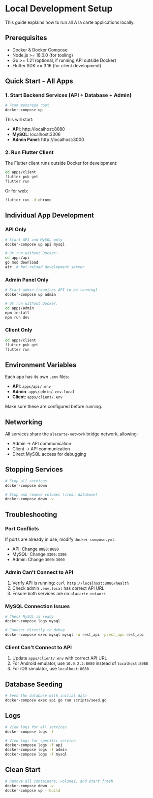 # Local Development Setup

This guide explains how to run all A la carte applications locally.

## Prerequisites

- Docker & Docker Compose
- Node.js >= 18.0.0 (for tooling)
- Go >= 1.21 (optional, if running API outside Docker)
- Flutter SDK >= 3.16 (for client development)

## Quick Start - All Apps

### 1. Start Backend Services (API + Database + Admin)

```bash
# From monorepo root
docker-compose up
```

This will start:
- **API**: http://localhost:8080
- **MySQL**: localhost:3306
- **Admin Panel**: http://localhost:3000

### 2. Run Flutter Client

The Flutter client runs outside Docker for development:

```bash
cd apps/client
flutter pub get
flutter run
```

Or for web:
```bash
flutter run -d chrome
```

## Individual App Development

### API Only

```bash
# Start API and MySQL only
docker-compose up api mysql

# Or run without Docker:
cd apps/api
go mod download
air  # hot-reload development server
```

### Admin Panel Only

```bash
# Start admin (requires API to be running)
docker-compose up admin

# Or run without Docker:
cd apps/admin
npm install
npm run dev
```

### Client Only

```bash
cd apps/client
flutter pub get
flutter run
```

## Environment Variables

Each app has its own `.env` files:

- **API**: `apps/api/.env`
- **Admin**: `apps/admin/.env.local`
- **Client**: `apps/client/.env`

Make sure these are configured before running.

## Networking

All services share the `alacarte-network` bridge network, allowing:
- Admin → API communication
- Client → API communication
- Direct MySQL access for debugging

## Stopping Services

```bash
# Stop all services
docker-compose down

# Stop and remove volumes (clean database)
docker-compose down -v
```

## Troubleshooting

### Port Conflicts

If ports are already in use, modify `docker-compose.yml`:
- API: Change `8080:8080`
- MySQL: Change `3306:3306`
- Admin: Change `3000:3000`

### Admin Can't Connect to API

1. Verify API is running: `curl http://localhost:8080/health`
2. Check admin `.env.local` has correct API URL
3. Ensure both services are on `alacarte-network`

### MySQL Connection Issues

```bash
# Check MySQL is ready
docker-compose logs mysql

# Connect directly to debug
docker-compose exec mysql mysql -u rest_api -prest_api rest_api
```

### Client Can't Connect to API

1. Update `apps/client/.env` with correct API URL
2. For Android emulator, use `10.0.2.2:8080` instead of `localhost:8080`
3. For iOS simulator, use `localhost:8080`

## Database Seeding

```bash
# Seed the database with initial data
docker-compose exec api go run scripts/seed.go
```

## Logs

```bash
# View logs for all services
docker-compose logs -f

# View logs for specific service
docker-compose logs -f api
docker-compose logs -f admin
docker-compose logs -f mysql
```

## Clean Start

```bash
# Remove all containers, volumes, and start fresh
docker-compose down -v
docker-compose up --build
```

